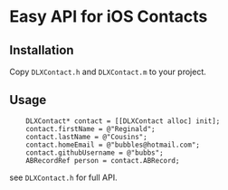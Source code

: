 # Easy API for iOS Contacts

## Installation

Copy `DLXContact.h` and `DLXContact.m` to your project.

## Usage

```objc
    DLXContact* contact = [[DLXContact alloc] init];
    contact.firstName = @"Reginald";
    contact.lastName = @"Cousins";
    contact.homeEmail = @"bubbles@hotmail.com";
    contact.githubUsername = @"bubbs";
    ABRecordRef person = contact.ABRecord;
```

see `DLXContact.h` for full API.
